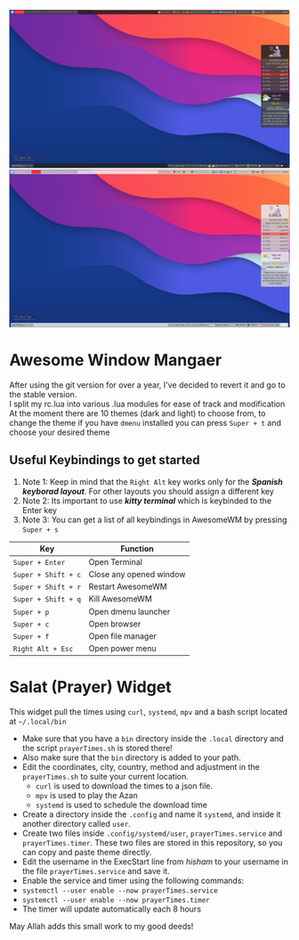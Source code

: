 ![Dark mode](https://github.com/HishamAHai/dotfiles/blob/master/.screenshots/WindowManagerDark.png)
![Dark mode](https://github.com/HishamAHai/dotfiles/blob/master/.screenshots/WindowManagerLight.png)
# Awesome Window Mangaer
After using the git version for over a year, I've decided to revert it and go to the stable version.  
I split my rc.lua into various .lua modules for ease of track and modification  
At the moment there are 10 themes (dark and light) to choose from, to change the theme if you have `dmenu` installed you can press `Super + t` and choose your desired theme  
## Useful Keybindings to get started  
1. Note 1: Keep in mind that the `Right Alt` key works only for the ***Spanish keyborad layout***. For other layouts you should assign a different key
2. Note 2: Its important to use ***kitty terminal*** which is keybinded to the Enter key  
3. Note 3: You can get a list of all keybindings in AwesomeWM by pressing `Super + s`  

|   Key                 |   Function            |
|   ----------          |   ------------        |
|   `Super + Enter`         |   Open Terminal       |
|   `Super + Shift + c`         |   Close any opened window       |
|   `Super + Shift + r`         |   Restart AwesomeWM       |
|   `Super + Shift + q`         |   Kill AwesomeWM       |
|   `Super + p`         |   Open dmenu launcher |
|   `Super + c`         |   Open browser        |
|   `Super + f`         |   Open file manager   |
|   `Right Alt + Esc`   |   Open power menu     |

# Salat (Prayer) Widget
This widget pull the times using `curl`, `systemd`, `mpv` and a bash script located at `~/.local/bin`
* Make sure that you have a `bin` directory inside the `.local` directory and the script `prayerTimes.sh` is stored there!
* Also make sure that the `bin` directory is added to your path.
* Edit the coordinates, city, country, method and adjustment in the `prayerTimes.sh` to suite your current location.
    * `curl` is used to download the times to a json file.
    * `mpv` is used to play the Azan
    * `systemd` is used to schedule the download time
* Create a directory inside the `.config` and name it `systemd`, and inside it another directory called `user`.
* Create two files inside `.config/systemd/user`, `prayerTimes.service` and `prayerTimes.timer`. These two files are stored in this repository, so you can copy and paste theme directly.
* Edit the username in the ExecStart line from *hisham* to your username in the file `prayerTimes.service` and save it.
* Enable the service and timer using the following commands:
* `systemctl --user enable --now prayerTimes.service`
* `systemctl --user enable --now prayerTimes.timer`
* The timer will update automatically each 8 hours


May Allah adds this small work to my good deeds!
